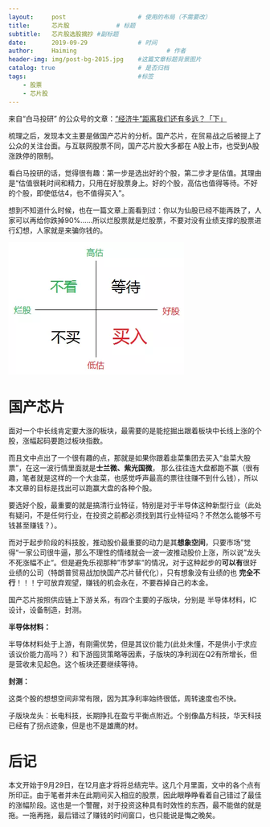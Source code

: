 ```yaml
---
layout:     post   				    # 使用的布局（不需要改）
title:      芯片股				# 标题 
subtitle:   芯片股选股摘抄 #副标题
date:       2019-09-29				# 时间
author:     Haiming 						# 作者
header-img: img/post-bg-2015.jpg 	#这篇文章标题背景图片
catalog: true 						# 是否归档
tags:								#标签
    - 股票
    - 芯片股
---
```


来自“白马投研” 的公众号的文章：[“经济牛”距离我们还有多远？「下」](https://mp.weixin.qq.com/s/7DxGJRnHhGGVVVye4lU4iQ)

梳理之后，发现本文主要是做国产芯片的分析。国产芯片，在贸易战之后被提上了公众的关注台面。与互联网股票不同，国产芯片股大多都在 A股上市，也受到A股涨跌停的限制。

看白马投研的话，觉得很有趣：第一步是选出好的个股，第二步才是估值。其理由是“估值很耗时间和精力，只用在好股票身上。好的个股，高估也值得等待。不好的个股，即使低估4，也不值得买入”。

想到不知道什么时候，也在一篇文章上面看到过：你以为仙股已经不能再跌了，人家可以再给你跌掉90%……所以烂股票就是烂股票，不要对没有业绩支撑的股票进行幻想，人家就是来骗你钱的。

![img](../img/640.webp)

# 国产芯片

面对一个中长线肯定要大涨的板块，最需要的是能挖掘出跟着板块中长线上涨的个股，涨幅起码要跑过板块指数。

而且文中点出了一个很有趣的点，那就是如果你跟着韭菜集团去买入“韭菜大股票”，在这一波行情里面就是**士兰微、紫光国微**， 那么往往连大盘都跑不赢（很有趣，笔者就是这样的一个大韭菜，也感觉呼声最高的票往往赚不到什么钱），所以本文章的目标是找出可以跑赢大盘的各种个股。

要选好个股，最重要的就是搞清行业特征，特别是对于半导体这种新型行业（此处有疑问，不是任何行业，在投资之前都必须找到其行业特征吗？不然怎么能够不亏钱甚至赚钱？）。

而对于起步阶段的科技股，推动股价最重要的动力是其**想象空间**，只要市场”觉得“一家公司很牛逼，那么不理性的情绪就会一波一波推动股价上涨，所以说”龙头不死涨幅不止“。但是避免乐视那种”市梦率“的情况，对于这种起步的**可以有**很好业绩的公司（特朗普贸易战加快国产芯片替代化），只有想象没有业绩的也 **完全不行**！！！宁可放弃观望，赚钱的机会永在，不要吞掉自己的本金。

国产芯片按照供应链上下游关系，有四个主要的子版块，分别是 半导体材料，IC设计，设备制造，封测。

**半导体材料：**

半导体材料处于上游，有刚需优势，但是其议价能力(此处未懂，不是供小于求应该议价能力高吗？）和下游囤货策略等因素，子版块的净利润在Q2有所增长，但是营收未见起色。这个板块还要继续等待。

**封测：**

这类个股的想想空间非常有限，因为其净利率始终很低，周转速度也不快。

子版块龙头：长电科技，长期挣扎在盈亏平衡点附近。个别像晶方科技，华天科技已经有了拐点迹象，但是也不是雄鹰的材。





# 后记

本文开始于9月29日，在12月底才将将总结完毕。这几个月里面，文中的各个点有所印正。由于笔者并未在此期间买入相应的股票，因此眼睁睁看着自己错过了最佳的涨幅阶段。这也是一个警醒，对于投资这种具有时效性的东西，最不能做的就是拖。一拖再拖，最后错过了赚钱的时间窗口，也只能说是悔之晚矣。
